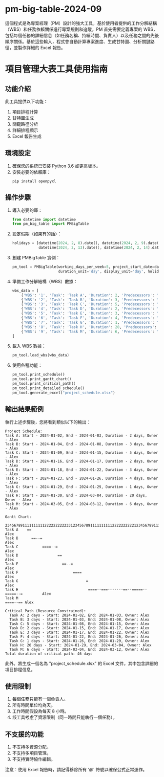 # pm-big-table-2024-09
這個程式是為專案經理（PM）設計的強大工具，基於使用者提供的工作分解結構（WBS）和任務依賴關係進行專案規劃和追蹤。PM 首先需要定義專案的 WBS，包括每個任務的詳細信息（如任務名稱、持續時間、負責人）以及任務之間的先後順序關係。基於這些輸入，程式會自動計算專案進度、生成甘特圖、分析關鍵路徑，並製作詳細的 Excel 報告。


# 項目管理大表工具使用指南

## 功能介紹

此工具提供以下功能：
1. 項目排程計算
2. 甘特圖生成
3. 關鍵路徑分析
4. 詳細排程顯示
5. Excel 報告生成

## 環境設定

1. 確保您的系統已安裝 Python 3.6 或更高版本。
2. 安裝必要的依賴庫：
   ```
   pip install openpyxl
   ```

## 操作步驟

1. 導入必要的庫：
   ```python
   from datetime import datetime
   from pm_big_table import PMBigTable
   ```

2. 設定假期（如果有的話）：
   ```python
   holidays = [datetime(2024, 2, 8).date(), datetime(2024, 2, 9).date(), datetime(2024, 2, 12).date(), 
               datetime(2024, 2, 13).date(), datetime(2024, 2, 14).date()]
   ```

3. 創建 PMBigTable 實例：
   ```python
   pm_tool = PMBigTable(working_days_per_week=5, project_start_date=datetime(2024, 1, 2), 
                        duration_unit='day', display_unit='day', holidays=holidays)
   ```

4. 準備工作分解結構（WBS）數據：
   ```python
   wbs_data = [
       {'WBS': '1', 'Task': 'Task A', 'Duration': 2, 'Predecessors': '', 'Owner': 'Alex'},
       {'WBS': '2', 'Task': 'Task B', 'Duration': 3, 'Predecessors': '', 'Owner': 'Alex'},
       {'WBS': '3', 'Task': 'Task C', 'Duration': 5, 'Predecessors': '', 'Owner': 'Alex'},
       {'WBS': '4', 'Task': 'Task D', 'Duration': 2, 'Predecessors': '', 'Owner': 'Alex'},
       {'WBS': '5', 'Task': 'Task E', 'Duration': 3, 'Predecessors': 'Task D', 'Owner': 'Alex'},
       {'WBS': '6', 'Task': 'Task F', 'Duration': 4, 'Predecessors': 'Task D', 'Owner': 'Alex'},
       {'WBS': '7', 'Task': 'Task G', 'Duration': 1, 'Predecessors': 'Task B, Task F', 'Owner': 'Alex'},
       {'WBS': '8', 'Task': 'Task H', 'Duration': 20, 'Predecessors': 'Task G, Task E', 'Owner': 'Alex'},
       {'WBS': '9', 'Task': 'Task M', 'Duration': 6, 'Predecessors': 'Task H', 'Owner': 'Alex'},
   ]
   ```

5. 載入 WBS 數據：
   ```python
   pm_tool.load_wbs(wbs_data)
   ```

6. 使用各種功能：
   ```python
   pm_tool.print_schedule()
   pm_tool.print_gantt_chart()
   pm_tool.print_critical_path()
   pm_tool.print_detailed_schedule()
   pm_tool.generate_excel("project_schedule.xlsx")
   ```

## 輸出結果範例

執行上述步驟後，您將看到類似以下的輸出：

```
Project Schedule:
Task A: Start - 2024-01-02, End - 2024-01-03, Duration - 2 days, Owner - Alex
Task B: Start - 2024-01-04, End - 2024-01-08, Duration - 3 days, Owner - Alex
Task C: Start - 2024-01-09, End - 2024-01-15, Duration - 5 days, Owner - Alex
Task D: Start - 2024-01-16, End - 2024-01-17, Duration - 2 days, Owner - Alex
Task E: Start - 2024-01-18, End - 2024-01-22, Duration - 3 days, Owner - Alex
Task F: Start - 2024-01-23, End - 2024-01-26, Duration - 4 days, Owner - Alex
Task G: Start - 2024-01-29, End - 2024-01-29, Duration - 1 days, Owner - Alex
Task H: Start - 2024-01-30, End - 2024-03-04, Duration - 20 days, Owner - Alex
Task M: Start - 2024-03-05, End - 2024-03-12, Duration - 6 days, Owner - Alex

Gantt Chart:
          23456789111111111122222222223312345678911111111112222222222123456789111
Task A    ==                                                                      Alex
Task B      ==--=                                                                 Alex
Task C           ====--=                                                          Alex
Task D                  ==                                                        Alex
Task E                    ==--=                                                   Alex
Task F                         ====                                               Alex
Task G                               =                                            Alex
Task H                                ====--===-------==--=====--=====--=         Alex
Task M                                                                   ====--== Alex

Critical Path (Resource Constrained):
  Task A: 2 days - Start: 2024-01-02, End: 2024-01-03, Owner: Alex
  Task B: 3 days - Start: 2024-01-03, End: 2024-01-08, Owner: Alex
  Task C: 5 days - Start: 2024-01-08, End: 2024-01-15, Owner: Alex
  Task D: 2 days - Start: 2024-01-15, End: 2024-01-17, Owner: Alex
  Task E: 3 days - Start: 2024-01-17, End: 2024-01-22, Owner: Alex
  Task F: 4 days - Start: 2024-01-22, End: 2024-01-26, Owner: Alex
  Task G: 1 days - Start: 2024-01-26, End: 2024-01-29, Owner: Alex
  Task H: 20 days - Start: 2024-01-29, End: 2024-03-04, Owner: Alex
  Task M: 6 days - Start: 2024-03-04, End: 2024-03-12, Owner: Alex
Total duration of critical path: 46 days
```

此外，將生成一個名為 "project_schedule.xlsx" 的 Excel 文件，其中包含詳細的項目排程信息。

## 使用限制

1. 每個任務只能有一個負責人。
2. 所有時間單位均為天。
3. 工作時間假設為每天 8 小時。
4. 該工具考慮了資源限制（同一時間只能執行一個任務）。

## 不支援的功能

1. 不支持多資源分配。
2. 不支持多項目管理。
3. 不支持實時協作編輯。

注意：使用 Excel 報告時，請記得移除所有 '@' 符號以確保公式正常運作。
